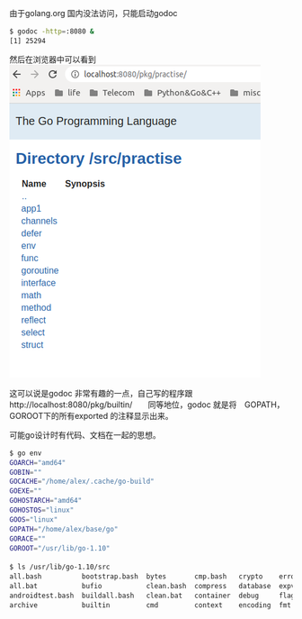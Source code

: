 由于golang.org 国内没法访问，只能启动godoc
```bash
$ godoc -http=:8080 &
[1] 25294
```
然后在浏览器中可以看到
![godoc in browser](images/godoc_http.png)

这可以说是godoc 非常有趣的一点，自己写的程序跟　http://localhost:8080/pkg/builtin/　　同等地位，godoc 就是将　GOPATH，GOROOT下的所有exported 的注释显示出来。

可能go设计时有代码、文档在一起的思想。

```bash
$ go env
GOARCH="amd64"
GOBIN=""
GOCACHE="/home/alex/.cache/go-build"
GOEXE=""
GOHOSTARCH="amd64"
GOHOSTOS="linux"
GOOS="linux"
GOPATH="/home/alex/base/go"
GORACE=""
GOROOT="/usr/lib/go-1.10"

$ ls /usr/lib/go-1.10/src
all.bash          bootstrap.bash  bytes       cmp.bash   crypto    errors  go     index         log        math           net     race.bash  run.bash  strconv  testing  unsafe
all.bat           bufio           clean.bash  compress   database  expvar  hash   internal      make.bash  mime           os      race.bat   run.bat   strings  text     vendor
androidtest.bash  buildall.bash   clean.bat   container  debug     flag    html   io            make.bat   naclmake.bash  path    reflect    runtime   sync     time
archive           builtin         cmd         context    encoding  fmt     image  iostest.bash  Make.dist  nacltest.bash  plugin  regexp     sort      syscall  unicode
```